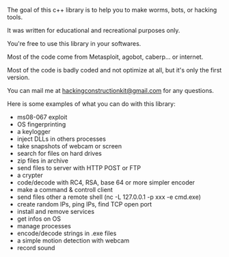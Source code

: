 The goal of this c++ library is to help you to make worms, bots, or hacking tools.

It was written for educational and recreational purposes only.

You're free to use this library in your softwares.

Most of the code come from Metasploit, agobot, caberp... or internet.

Most of the code is badly coded and not optimize at all, but it's only the first version.

You can mail me at hackingconstructionkit@gmail.com for any questions.

Here is some examples of what you can do with this library:

  * ms08-067 exploit
  * OS fingerprinting
  * a keylogger
  * inject DLLs in others processes
  * take snapshots of webcam or screen
  * search for files on hard drives
  * zip files in archive
  * send files to server with HTTP POST or FTP
  * a crypter
  * code/decode with RC4, RSA, base 64 or more simpler encoder
  * make a command & controll client
  * send files other a remote shell (nc -L 127.0.0.1 -p xxx -e cmd.exe)
  * create random IPs, ping IPs, find TCP open port
  * install and remove services
  * get infos on OS
  * manage processes
  * encode/decode strings in .exe files
  * a simple motion detection with webcam
  * record sound